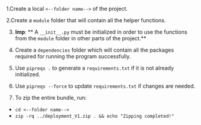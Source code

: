 1.Create a local `<--folder name-->` of the project.

2.Create a `module` folder that will contain all the helper functions.

3. **Imp**: 
** A `__init__.py` must be initialized in order to use the functions from the `module` folder in other parts of the project.**

4. Create a `dependencies` folder which will contain all the packages required for running the program successfully.

5. Use `pipreqs .` to generate a `requirements.txt` if it is not already initialized.

6. Use `pipreqs --force` to update `requirements.txt` if changes are needed.

7. To zip the entire bundle, run:
- `cd <--folder name-->`
- `zip -rq ../deployment_V1.zip . && echo "Zipping completed!"`
